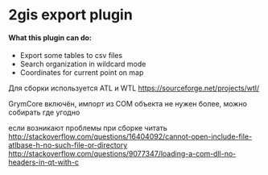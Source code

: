 # 2gis export plugin

#### What this plugin can do:
- Export some tables to csv files
- Search organization in wildcard mode
- Coordinates for current point on map

Для сборки используется ATL и WTL
https://sourceforge.net/projects/wtl/

GrymCore включён, импорт из COM объекта не нужен более, можно собирать где угодно

если возникают проблемы при сборке читать
http://stackoverflow.com/questions/16404092/cannot-open-include-file-atlbase-h-no-such-file-or-directory
http://stackoverflow.com/questions/9077347/loading-a-com-dll-no-headers-in-qt-with-c
